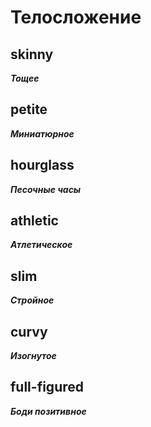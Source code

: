 # Телосложение

## skinny
***Тощее***

## petite
***Миниатюрное***

## hourglass
***Песочные часы***

## athletic
***Атлетическое***

## slim
***Стройное***

## curvy 
***Изогнутое***

## full-figured
***Боди позитивное***
